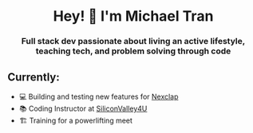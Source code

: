<h1 align="center">Hey! 👋 I'm Michael Tran</h1>

<h3 align="center">Full stack dev passionate about living an active lifestyle, teaching tech, and problem solving through code</h3>

## Currently:

- 💻 Building and testing new features for [Nexclap](https://www.nexclap.com/)
- 📚 Coding Instructor at [SiliconValley4U](https://www.siliconvalley4u.com/) 
- 🏗️ Training for a powerlifting meet




